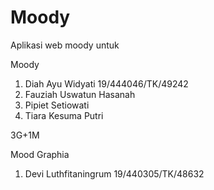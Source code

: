 # Moody

Aplikasi web moody untuk 


Moody
1. Diah Ayu Widyati 19/444046/TK/49242
2. Fauziah Uswatun Hasanah
3. Pipiet Setiowati
4. Tiara Kesuma Putri

3G+1M

Mood Graphia
1. Devi Luthfitaningrum 19/440305/TK/48632
